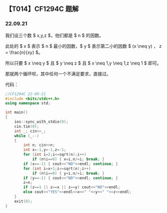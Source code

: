 <head>
    <link rel="stylesheet" href="../main.css"/>
	<link rel="stylesheet" href="./highlight.min.css"/>
	<script src="./highlight.min.js"></script>
	<script>hljs.highlightAll();</script>
    <script src="https://cdn.mathjax.org/mathjax/latest/MathJax.js?config=TeX-AMS-MML_HTMLorMML" type="text/javascript"></script>
    <script type="text/x-mathjax-config">
        MathJax.Hub.Config({
            tex2jax: {
            skipTags: ['script', 'noscript', 'style', 'textarea', 'pre'],
            inlineMath: [['$','$']]
            }
        });
    </script>
</head>

## 【T014】CF1294C 题解
### 22.09.21

我们设三个数 $ x,y,z $，他们都是 $ n $ 的因数。

此处的 $ x $ 表示 $ n $ 最小的因数，$ y $ 表示第二小的因数 $ (x \neq y) $，$ z = \frac{n}{xy} $。

所以只要 $ x \neq y $ 且 $ y \neq z $ 且 $ x \neq 1,y \neq 1,z \neq 1 $ 即可。

那就两个循环呗，其中任何一个不满足要求，直接过。

代码：

```cpp
//CF1294C 22-09-21
#include <bits/stdc++.h>
using namespace std;

int main() 
{
    ios::sync_with_stdio(0);
    cin.tie(0);
    int _; cin>>_;
    while (_--)
    {
        int n; cin>>n;
        int x=-1,y=-1,z=-1;
        for (int i=2;i<=sqrt(n);i++)
            if (n%i==0) { x=i,n/=i; break; }
        if (x==-1) { cout<<"NO"<<endl; continue; }
        for (int i=x+1;i<=sqrt(n);i++)
            if (n%i==0) { y=i,n/=i; break; }
        if (y==-1) { cout<<"NO"<<endl; continue; }
        z=n;
        if (z==1 || z==x || z==y) cout<<"NO"<<endl;
        else cout<<"YES"<<endl<<x<<" "<<y<<" "<<z<<endl;
    }
    exit(0);
}
```
